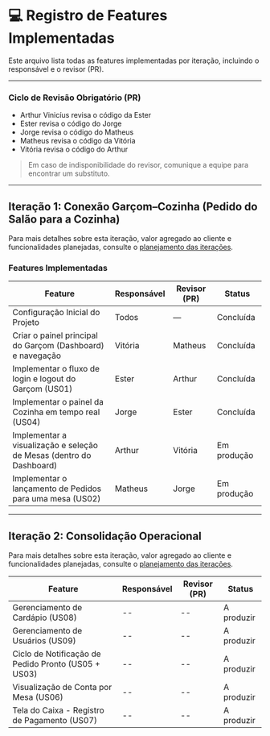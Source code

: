 # 💻 Registro de Features Implementadas

Este arquivo lista todas as features implementadas por iteração, incluindo o responsável e o revisor (PR).

---
### Ciclo de Revisão Obrigatório (PR)

- Arthur Vinicíus revisa o código da Ester  
- Ester revisa o código do Jorge  
- Jorge revisa o código do Matheus  
- Matheus revisa o código da Vitória  
- Vitória revisa o código do Arthur  

> Em caso de indisponibilidade do revisor, comunique a equipe para encontrar um substituto.
---

## Iteração 1: Conexão Garçom–Cozinha (Pedido do Salão para a Cozinha)
Para mais detalhes sobre esta iteração, valor agregado ao cliente e funcionalidades planejadas, consulte o [planejamento das iterações](planejamento.md).

### Features Implementadas

| Feature | Responsável | Revisor (PR) | Status |
|---------|-------------|--------------|--------|
| Configuração Inicial do Projeto | Todos | — | Concluída |
| Criar o painel principal do Garçom (Dashboard) e navegação | Vitória | Matheus | Concluída |
| Implementar o fluxo de login e logout do Garçom (US01) | Ester | Arthur | Concluída |
| Implementar o painel da Cozinha em tempo real (US04) | Jorge | Ester | Concluída |
| Implementar a visualização e seleção de Mesas (dentro do Dashboard) | Arthur | Vitória | Em produção |
| Implementar o lançamento de Pedidos para uma mesa (US02) | Matheus | Jorge | Em produção |

---

## Iteração 2: Consolidação Operacional
Para mais detalhes sobre esta iteração, valor agregado ao cliente e funcionalidades planejadas, consulte o [planejamento das iterações](planejamento.md).

| Feature | Responsável | Revisor (PR) | Status |
|---------|-------------|--------------|--------|
| Gerenciamento de Cardápio (US08) | -- | -- | A produzir |
| Gerenciamento de Usuários (US09) | -- | -- | A produzir |
| Ciclo de Notificação de Pedido Pronto (US05 + US03) | -- | -- | A produzir |
| Visualização de Conta por Mesa (US06) | -- | -- | A produzir |
| Tela do Caixa - Registro de Pagamento (US07) | -- | -- | A produzir |
